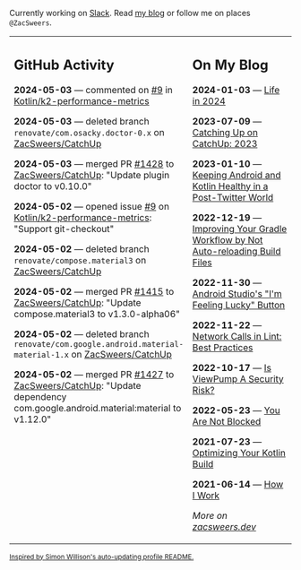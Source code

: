 Currently working on [Slack](https://slack.com/). Read [my blog](https://zacsweers.dev/) or follow me on places `@ZacSweers`.

<table><tr><td valign="top" width="60%">

## GitHub Activity
<!-- githubActivity starts -->
**2024-05-03** — commented on [#9](https://github.com/Kotlin/k2-performance-metrics/issues/9#issuecomment-2093085195) in [Kotlin/k2-performance-metrics](https://github.com/Kotlin/k2-performance-metrics)

**2024-05-03** — deleted branch `renovate/com.osacky.doctor-0.x` on [ZacSweers/CatchUp](https://github.com/ZacSweers/CatchUp)

**2024-05-03** — merged PR [#1428](https://github.com/ZacSweers/CatchUp/pull/1428) to [ZacSweers/CatchUp](https://github.com/ZacSweers/CatchUp): "Update plugin doctor to v0.10.0"

**2024-05-02** — opened issue [#9](https://github.com/Kotlin/k2-performance-metrics/issues/9) on [Kotlin/k2-performance-metrics](https://github.com/Kotlin/k2-performance-metrics): "Support git-checkout"

**2024-05-02** — deleted branch `renovate/compose.material3` on [ZacSweers/CatchUp](https://github.com/ZacSweers/CatchUp)

**2024-05-02** — merged PR [#1415](https://github.com/ZacSweers/CatchUp/pull/1415) to [ZacSweers/CatchUp](https://github.com/ZacSweers/CatchUp): "Update compose.material3 to v1.3.0-alpha06"

**2024-05-02** — deleted branch `renovate/com.google.android.material-material-1.x` on [ZacSweers/CatchUp](https://github.com/ZacSweers/CatchUp)

**2024-05-02** — merged PR [#1427](https://github.com/ZacSweers/CatchUp/pull/1427) to [ZacSweers/CatchUp](https://github.com/ZacSweers/CatchUp): "Update dependency com.google.android.material:material to v1.12.0"
<!-- githubActivity ends -->
</td><td valign="top" width="40%">

## On My Blog
<!-- blog starts -->
**2024-01-03** — [Life in 2024](https://www.zacsweers.dev/life-in-2024/)

**2023-07-09** — [Catching Up on CatchUp: 2023](https://www.zacsweers.dev/catching-up-on-catchup-2023/)

**2023-01-10** — [Keeping Android and Kotlin Healthy in a Post-Twitter World](https://www.zacsweers.dev/keeping-android-healthy/)

**2022-12-19** — [Improving Your Gradle Workflow by Not Auto-reloading Build Files](https://www.zacsweers.dev/improving-your-workflow-by-not-auto-reloading-build-files/)

**2022-11-30** — [Android Studio's "I'm Feeling Lucky" Button](https://www.zacsweers.dev/android-studios-im-feeling-lucky-button/)

**2022-11-22** — [Network Calls in Lint: Best Practices](https://www.zacsweers.dev/network-calls-in-lint-best-practices/)

**2022-10-17** — [Is ViewPump A Security Risk?](https://www.zacsweers.dev/is-viewpump-a-security-risk/)

**2022-05-23** — [You Are Not Blocked](https://www.zacsweers.dev/you-are-not-blocked/)

**2021-07-23** — [Optimizing Your Kotlin Build](https://www.zacsweers.dev/optimizing-your-kotlin-build/)

**2021-06-14** — [How I Work](https://www.zacsweers.dev/how-i-work/)
<!-- blog ends -->
_More on [zacsweers.dev](https://zacsweers.dev/)_
</td></tr></table>

<sub><a href="https://simonwillison.net/2020/Jul/10/self-updating-profile-readme/">Inspired by Simon Willison's auto-updating profile README.</a></sub>